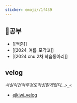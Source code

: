 ```yaml
---
sticker: emoji//1f439
---
```

## 📖공부
- [[백준]]
-  [[2024_여름_모각코]]
- [[2024 cnu 2차 학습동아리]]
## velog
*사실이건아무것도작성한게없다...`>_<`*
- [ejkiwi_velog](https://velog.io/@eonjikiwi/posts)